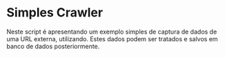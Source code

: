# Simples Crawler

Neste script é apresentando um exemplo simples de captura de dados de uma URL externa, utilizando. Estes dados podem ser tratados e salvos em banco de dados posteriormente.
